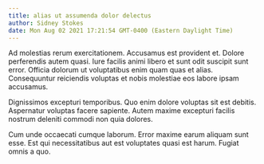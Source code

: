 ```yaml
---
title: alias ut assumenda dolor delectus
author: Sidney Stokes
date: Mon Aug 02 2021 17:21:54 GMT-0400 (Eastern Daylight Time)
---
```

Ad molestias rerum exercitationem. Accusamus est provident et. Dolore perferendis autem quasi. Iure facilis animi libero et sunt odit suscipit sunt error. Officia dolorum ut voluptatibus enim quam quas et alias. Consequuntur reiciendis voluptas et nobis molestiae eos labore ipsam accusamus.

 Dignissimos excepturi temporibus. Quo enim dolore voluptas sit est debitis. Aspernatur voluptas facere sapiente. Autem maxime excepturi facilis nostrum deleniti commodi non quia dolores.

 Cum unde occaecati cumque laborum. Error maxime earum aliquam sunt esse. Est qui necessitatibus aut est voluptates quasi est harum. Fugiat omnis a quo.